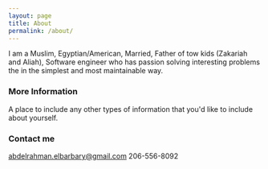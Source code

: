 ```yaml
---
layout: page
title: About
permalink: /about/
---
```


I am a Muslim, Egyptian/American, Married, Father of tow kids (Zakariah and Aliah), Software engineer who has passion solving interesting problems the in the simplest and most maintainable way.


### More Information

A place to include any other types of information that you'd like to include about yourself.

### Contact me

[abdelrahman.elbarbary@gmail.com](mailto:abdelrahman.elbarbary@gmail.com)
206-556-8092
